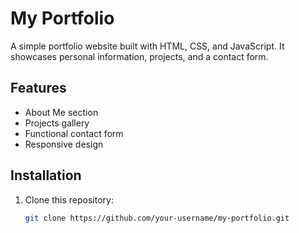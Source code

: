 # My Portfolio

A simple portfolio website built with HTML, CSS, and JavaScript. It showcases personal information, projects, and a contact form.

## Features
- About Me section
- Projects gallery
- Functional contact form
- Responsive design

## Installation
1. Clone this repository:
   ```bash
   git clone https://github.com/your-username/my-portfolio.git


